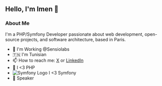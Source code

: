 ## Hello, I'm Imen 👋

### About Me
I'm a PHP/Symfony Developer passionate about web development, open-source projects, and software architecture, based in Paris.

- 🏢 I'm Working @Sensiolabs
- 🇹🇳 I'm Tunisian
- 📫 How to reach me: [X](https://x.com/imenezzine1) or [LinkedIn](https://www.linkedin.com/in/imen-ezzine-09938a45/)
- 🐘 I <3 PHP
- ![Symfony Logo](https://www.vectorlogo.zone/logos/symfony/symfony-icon.svg) I <3 Symfony
- 📢 Speaker

